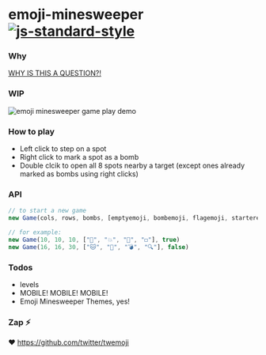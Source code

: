 # emoji-minesweeper [![js-standard-style](https://img.shields.io/badge/code%20style-standard-brightgreen.svg?style=flat)](https://github.com/feross/standard)

### Why

[WHY IS THIS A QUESTION?!](https://twitter.com/muanchiou/status/601633821012856832)

### WIP

![emoji minesweeper game play demo](https://cloud.githubusercontent.com/assets/1153134/7797311/19c09214-031d-11e5-99c3-2a380ac7984e.gif)

### How to play

- Left click to step on a spot
- Right click to mark a spot as a bomb
- Double clcik to open all 8 spots nearby a target (except ones already marked as bombs using right clicks)

### API

```javascript
// to start a new game
new Game(cols, rows, bombs, [emptyemoji, bombemoji, flagemoji, starteremoji], twemojiOrNot)

// for example:
new Game(10, 10, 10, ["🌱", "💥", "🚩", "◻️"], true)
new Game(16, 16, 30, ["🐱", "📛", "💣", "🔍"], false)
```

### Todos

- levels
- MOBILE! MOBILE! MOBILE!
- Emoji Minesweeper Themes, yes!

### Zap :zap:

:heart: https://github.com/twitter/twemoji
